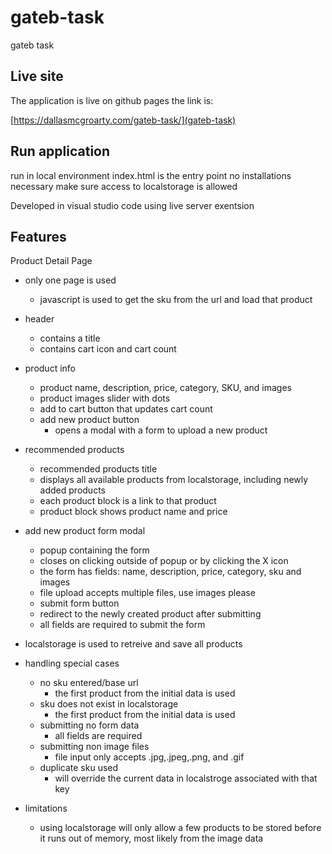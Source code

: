 # gateb-task

gateb task

## Live site

The application is live on github pages the link is:

[https://dallasmcgroarty.com/gateb-task/](gateb-task)

## Run application

run in local environment
index.html is the entry point
no installations necessary
make sure access to localstorage is allowed

Developed in visual studio code using live server exentsion

## Features

Product Detail Page

- only one page is used

  - javascript is used to get the sku from the url and load that product

- header
  - contains a title
  - contains cart icon and cart count
- product info

  - product name, description, price, category, SKU, and images
  - product images slider with dots
  - add to cart button that updates cart count
  - add new product button
    - opens a modal with a form to upload a new product

- recommended products

  - recommended products title
  - displays all available products from localstorage, including newly added products
  - each product block is a link to that product
  - product block shows product name and price

- add new product form modal

  - popup containing the form
  - closes on clicking outside of popup or by clicking the X icon
  - the form has fields: name, description, price, category, sku and images
  - file upload accepts multiple files, use images please
  - submit form button
  - redirect to the newly created product after submitting
  - all fields are required to submit the form

- localstorage is used to retreive and save all products

- handling special cases

  - no sku entered/base url
    - the first product from the initial data is used
  - sku does not exist in localstorage
    - the first product from the initial data is used
  - submitting no form data
    - all fields are required
  - submitting non image files
    - file input only accepts .jpg,.jpeg,.png, and .gif
  - duplicate sku used
    - will override the current data in localstroge associated with that key

- limitations
  - using localstorage will only allow a few products to be stored before it runs
    out of memory, most likely from the image data
